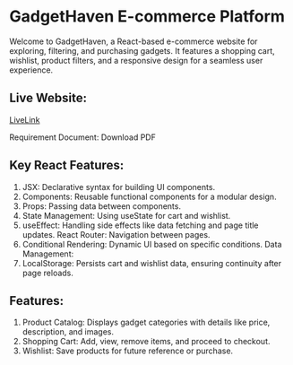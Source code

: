 <h1>GadgetHaven E-commerce Platform</h1>
<p>
Welcome to GadgetHaven, a React-based e-commerce website for exploring, filtering, and purchasing gadgets. It features a shopping cart, wishlist, product filters, and a responsive design for a seamless user experience.
</p>

<h2>Live Website:</h2>
<a href="https://saumittra-b10a8.netlify.app">LiveLink</a>

Requirement Document:
Download PDF

<h2>Key React Features:</h2>
<ol>
<li>JSX: Declarative syntax for building UI components.</li>
<li>Components: Reusable functional components for a modular design.</li>
<li>Props: Passing data between components.</li>
<li>State Management: Using useState for cart and wishlist.</li>

<li>useEffect: Handling side effects like data fetching and page title updates.
React Router: Navigation between pages.</li>
<li>Conditional Rendering: Dynamic UI based on specific conditions.
Data Management:</li>
<li>LocalStorage: Persists cart and wishlist data, ensuring continuity after page reloads.
</li>

</ol>

<h2>Features:</h2>
<ol>
<li>Product Catalog: Displays gadget categories with details like price, description, and images.
</li>
<li>Shopping Cart: Add, view, remove items, and proceed to checkout.</li>
<li>Wishlist: Save products for future reference or purchase.</li>

</ol>
